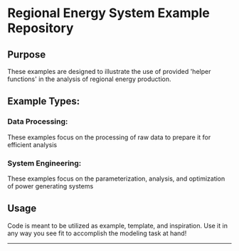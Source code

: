 # Regional Energy System Example Repository


## Purpose

These examples are designed to illustrate the use of provided 'helper functions' in the analysis of regional energy production.

## Example Types:

### Data Processing:

These examples focus on the processing of raw data to prepare it for efficient analysis

### System Engineering:

These examples focus on the parameterization, analysis, and optimization of power generating systems

## Usage

Code is meant to be utilized as example, template, and inspiration. Use it in any way you see fit to accomplish the modeling task at hand!

---
